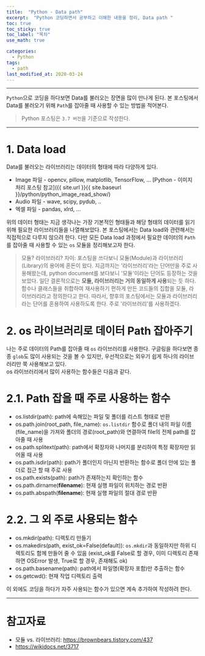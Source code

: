 ```yaml
---
title:  "Python - Data path"
excerpt:  "Python 코딩하면서 공부하고 이해한 내용을 정리, Data path "
toc: true
toc_sticky: true
toc_label: "목차"
use_math: true

categories: 
  - Python
tags: 
  - path
last_modified_at: 2020-03-24
---
```


***

`Python`으로 코딩을 하다보면 Data를 불러오는 장면을 많이 만나게 된다. 본 포스팅에서 Data를 불러오기 위해 `Path`를 잡아줄 때 사용할 수 있는 방법을 적어본다.

> Python 포스팅은 `3.7 버전`을 기준으로 작성한다.

***

# 1. Data load

Data를 불러오는 라이브러리는 데이터의 형태에 따라 다양하게 있다.

* Image 파일 - opencv, pillow, matplotlib, TensorFlow, ... [Python - 이미지 처리 포스팅 참고]({{ site.url }}{{ site.baseurl }}/python/python_image_read_show/)
* Audio 파일 - wave, scipy, pydub, ..
* 엑셀 파일 - pandas, xlrd, ...

위의 데이터 형태는 지금 생각나는 가장 기본적인 형태들과 해당 형태의 데이터를 읽기 위해 필요한 라이브러리들을 나열해보았다. 
본 포스팅에서는 Data load와 관련해서는 직접적으로 다루지 않으려 한다. 
다만 모든 Data load 과정에서 필요한 데이터의 `Path`를 잡아줄 때 사용할 수 있는 `os` 모듈을 정리해보고자 한다.

> 모듈? 라이브러리? 차이: 포스팅을 쓰다보니 모듈(Module)과 라이브러리(Library)의 용어에 혼돈이 왔다. 지금까지는 '라이브러리'라는 단어만을 주로 사용해왔는데, python document를 보다보니 '모듈'이라는 단어도 등장하는 것을 보았다. 일단 결론적으로는 **모듈, 라이브러리는 거의 동일하게 사용**되는 듯 하다. 함수나 클래스들을 취합하여 재사용하기 편하게 만든 코드들의 집합을 모듈, 라이브러리라고 정의한다고 한다. 따라서, 향후의 포스팅에서는 모듈과 라이브러리라는 단어를 혼용하여 사용하도록 한다. 주로 '라이브러리'를 사용하겠다.

# 2. os 라이브러리로 데이터 Path 잡아주기

나는 주로 데이터의 Path를 잡아줄 때 `os` 라이브러리를 사용한다. 구글링을 하다보면 종종 `glob`도 많이 사용되는 것을 볼 수 있지만, 우선적으로는 외우기 쉽게 하나의 라이브러리만 쭉 사용해보고 있다.  
os 라이브러리에서 많이 사용하는 함수들은 다음과 같다.

# 2.1. Path 잡을 때 주로 사용하는 함수

* os.listdir(path): path에 속해있는 파일 및 폴더를 리스트 형태로 반환
* os.path.join(root_path, file_name): `os.listdir` 함수로 폴더 내의 파일 이름(file_name)을 가져와 폴더의 경로(root_path)와 연결하여 file의 전체 path를 잡아줄 때 사용
* os.path.splitext(path): path에서 확장자와 나머지를 분리하여 특정 확장자만 읽어올 때 사용
* os.path.isdir(path): path가 폴더인지 아닌지 반환하는 함수로 폴더 안에 있는 폴더로 접근 할 때 주로 사용
* os.path.exists(path): path가 존재하는지 확인하는 함수
* os.path.dirname(__filename__): 현재 실행 파일이 위치하는 경로 반환
* os.path.abspath(__filename__): 현재 실행 파일의 절대 경로 반환

# 2.2. 그 외 주로 사용되는 함수

* os.mkdir(path): 디렉토리 만들기
* os.makedirs(path, exist_ok=False(default)): `os.mkdir`과 동일하지만 하위 디렉토리도 함께 만들어 줄 수 있음 (exist_ok를 False로 할 경우, 이미 디렉토리 존재하면 OSError 발생, True로 할 경우, 존재해도 ok)
* os.path.basename(path): path에서 파일명(확장자 포함)만 추출하는 함수
* os.getcwd(): 현재 작업 디렉토리 출력


이 외에도 코딩을 하다가 자주 사용되는 함수가 있으면 계속 추가하여 작성하려 한다.

***

# 참고자료
* 모듈 vs. 라이브러리: <https://brownbears.tistory.com/437>
* https://wikidocs.net/3717
